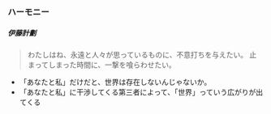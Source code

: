 ### ハーモニー

##### 伊藤計劃

> わたしはね、永遠と人々が思っているものに、不意打ちを与えたい。
> 止まってしまった時間に、一撃を喰らわせたい。

- 「あなたと私」だけだと、世界は存在しないんじゃないか。
- 「あなたと私」に干渉してくる第三者によって、「世界」っていう広がりが出てくる
